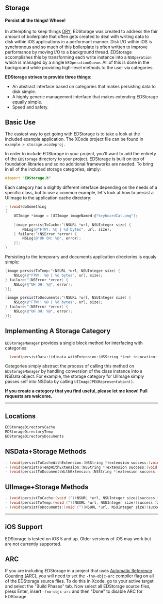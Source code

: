 ## Storage
#### Persist all the things! Wheee!

In attempting to keep things [DRY](http://en.wikipedia.org/wiki/Don't_repeat_yourself), EDStorage was created to address the fair amount of boilerplate that often gets created to deal with writing data to disk within iOS applications in a performant manner. Disk I/O within iOS is synchronous and so much of this boilerplate is often written to improve performance by moving I/O to a background thread. EDStorage accomplishes this by transforming each write instance into a `NSOperation` which is managed by a single `NSOperationQueue`. All of this is done in the background while providing high-level methods to the user via categories. 

**EDStorage strives to provide three things:**
- An abstract interface based on categories that makes persisting data to disk simple.
- A highly generic management interface that makes extending EDStorage equally simple.
- Speed and safety.

## Basic Use
The easiest way to get going with EDStorage is to take a look at the included example application. The XCode project file can be found in `example > storage.xcodeproj`.

In order to include EDStorage in your project, you'll want to add the entirety of the `EDStorage` directory to your project. EDStorage is built on top of foundation libraries and so no additional frameworks are needed. To bring in all of the included storage categories, simply:

```objective-c
#import "EDStorage.h"
```

Each category has a slightly different interface depending on the needs of a specific class, but to use a common example, let's look at how to persist a UIImage to the application cache directory:

```objective-c
- (void)doSomething
{
    UIImage *image = [UIImage imageNamed:@"keyboardCat.png"];
    
    [image persistToCache:^(NSURL *url, NSUInteger size) {
        NSLog(@"FTW!: %@ | %d bytes", url, size);
    } failure:^(NSError *error) {
        NSLog(@"UH OH: %@", error);
    }];
}
```

Persisting to the temporary and documents application directories is equaly simple:

```objective-c
[image persistToTemp:^(NSURL *url, NSUInteger size) {
    NSLog(@"FTW!: %@ | %d bytes", url, size);
} failure:^(NSError *error) {
    NSLog(@"UH OH: %@", error);
}];
```

```objective-c
[image persistToDocuments:^(NSURL *url, NSUInteger size) {
    NSLog(@"FTW!: %@ | %d bytes", url, size);
} failure:^(NSError *error) {
    NSLog(@"UH OH: %@", error);
}];
```

## Implementing A Storage Category
`EDStorageManager` provides a single block method for interfacing with categories:

```objective-c
- (void)persistData:(id)data withExtension:(NSString *)ext toLocation:(Location)location success:(void (^)(NSURL *url, NSUInteger size))success failure:(void (^)(NSError *error))failure;
```

Categories simply abstract the process of calling this method on `EDStorageManager` by handling conversion of the class instance into a NSData object. For example, the storage category for UIImage simply passes self into NSData by calling `UIImageJPEGRepresentation()`. 

**If you create a category that you find useful, please let me know! Pull requests are welcome.**

---

## Locations
```objective-c
EDStorageDirectoryCache
EDStorageDirectoryTemp
EDStorageDirectoryDocuments
```

## NSData+Storage Methods
```objective-c
- (void)persistToCacheWithExtension:(NSString *)extension success:(void (^)(NSURL *url, NSUInteger size))success failure:(void (^)(NSError *error))failure;
- (void)persistToTempWithExtension:(NSString *)extension success:(void (^)(NSURL *url, NSUInteger size))success failure:(void (^)(NSError *error))failure;
- (void)persistToDocumentsWithExtension:(NSString *)extension success:(void (^)(NSURL *url, NSUInteger size))success failure:(void (^)(NSError *error))failure;
```

## UIImage+Storage Methods
```objective-c
- (void)persistToCache:(void (^)(NSURL *url, NSUInteger size))success failure:(void (^)(NSError *error))failure;
- (void)persistToTemp:(void (^)(NSURL *url, NSUInteger size))success failure:(void (^)(NSError *error))failure;
- (void)persistToDocuments:(void (^)(NSURL *url, NSUInteger size))success failure:(void (^)(NSError *error))failure;
```

---

## iOS Support
EDStorage is tested on iOS 5 and up. Older versions of iOS may work but are not currently supported.

## ARC
If you are including EDStorage in a project that uses [Automatic Reference Counting (ARC)](http://developer.apple.com/library/ios/#releasenotes/ObjectiveC/RN-TransitioningToARC/Introduction/Introduction.html), you will need to set the `-fno-objc-arc` compiler flag on all of the EDStorage source files. To do this in Xcode, go to your active target and select the "Build Phases" tab. Now select all EDStorage source files, press Enter, insert `-fno-objc-arc` and then "Done" to disable ARC for EDStorage.
